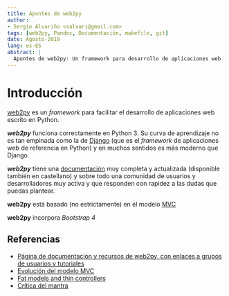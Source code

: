 ```yaml
---
title: Apuntes de web2py
author:
- Sergio Alvariño <salvari@gmail.com>
tags: [web2py, Pandoc, Documentación, makefile, git]
date: Agosto-2019
lang: es-ES
abstract: |
  Apuntes de web2py: Un framework para desarrollo de aplicaciones web
---
```


# Introducción

[web2py](http://www.web2py.com/) es un _framework_ para facilitar el desarrollo de
aplicaciones web escrito en Python.

___web2py___ funciona correctamente en Python 3. Su curva de
aprendizaje no es tan empinada como la de
[Django](https://www.djangoproject.com/) (que es el _framework_ de
aplicaciones web de referencia en Python) y en muchos sentidos es más
moderno que Django.

___web2py___ tiene una
[documentación](http://www.web2py.com/init/default/documentation) muy
completa y actualizada (disponible también en castellano) y sobre todo
una comunidad de usuarios y desarrolladores muy activa y que responden
con rapidez a las dudas que puedas plantear.

__web2py__ está basado (no estrictamente) en el modelo
[MVC](https://es.wikipedia.org/wiki/Modelo%E2%80%93vista%E2%80%93controlador)

__web2py__ incorpora _Bootstrap 4_

## Referencias

* [Página de documentación y recursos de web2py, con enlaces a grupos
  de usuarios y
  tutoriales](http://www.web2py.com/init/default/documentation)
* [Evolución del modelo MVC](https://martinfowler.com/eaaDev/uiArchs.html)
* [Fat models and thin controllers](https://nomadphp.com/blog/60/working-with-the-thin-controller-and-fat-model-concept-in-laravel)
* [Crítica del mantra](https://nomadphp.com/blog/60/working-with-the-thin-controller-and-fat-model-concept-in-laravel)

